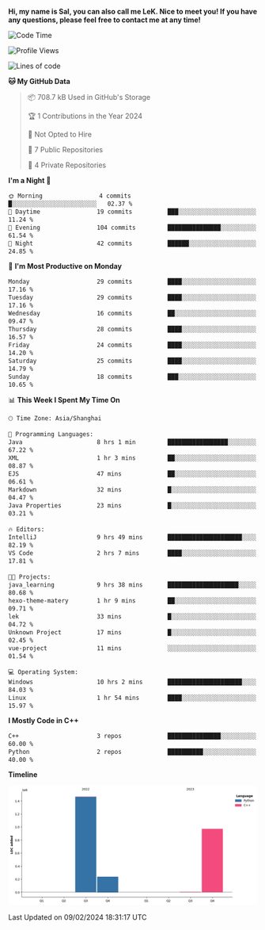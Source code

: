 **Hi, my name is Sal, you can also call me LeK. Nice to meet you! If you have any questions, please feel free to contact me at any time!**

<!--START_SECTION:waka-->
![Code Time](http://img.shields.io/badge/Code%20Time-169%20hrs%202%20mins-blue)

![Profile Views](http://img.shields.io/badge/Profile%20Views-0-blue)

![Lines of code](https://img.shields.io/badge/From%20Hello%20World%20I%27ve%20Written-2.7%20million%20lines%20of%20code-blue)

**🐱 My GitHub Data** 

> 📦 708.7 kB Used in GitHub's Storage 
 > 
> 🏆 1 Contributions in the Year 2024
 > 
> 🚫 Not Opted to Hire
 > 
> 📜 7 Public Repositories 
 > 
> 🔑 4 Private Repositories 
 > 
**I'm a Night 🦉** 

```text
🌞 Morning                4 commits           █░░░░░░░░░░░░░░░░░░░░░░░░   02.37 % 
🌆 Daytime                19 commits          ███░░░░░░░░░░░░░░░░░░░░░░   11.24 % 
🌃 Evening                104 commits         ███████████████░░░░░░░░░░   61.54 % 
🌙 Night                  42 commits          ██████░░░░░░░░░░░░░░░░░░░   24.85 % 
```
📅 **I'm Most Productive on Monday** 

```text
Monday                   29 commits          ████░░░░░░░░░░░░░░░░░░░░░   17.16 % 
Tuesday                  29 commits          ████░░░░░░░░░░░░░░░░░░░░░   17.16 % 
Wednesday                16 commits          ██░░░░░░░░░░░░░░░░░░░░░░░   09.47 % 
Thursday                 28 commits          ████░░░░░░░░░░░░░░░░░░░░░   16.57 % 
Friday                   24 commits          ████░░░░░░░░░░░░░░░░░░░░░   14.20 % 
Saturday                 25 commits          ████░░░░░░░░░░░░░░░░░░░░░   14.79 % 
Sunday                   18 commits          ███░░░░░░░░░░░░░░░░░░░░░░   10.65 % 
```


📊 **This Week I Spent My Time On** 

```text
🕑︎ Time Zone: Asia/Shanghai

💬 Programming Languages: 
Java                     8 hrs 1 min         █████████████████░░░░░░░░   67.22 % 
XML                      1 hr 3 mins         ██░░░░░░░░░░░░░░░░░░░░░░░   08.87 % 
EJS                      47 mins             ██░░░░░░░░░░░░░░░░░░░░░░░   06.61 % 
Markdown                 32 mins             █░░░░░░░░░░░░░░░░░░░░░░░░   04.47 % 
Java Properties          23 mins             █░░░░░░░░░░░░░░░░░░░░░░░░   03.21 % 

🔥 Editors: 
IntelliJ                 9 hrs 49 mins       █████████████████████░░░░   82.19 % 
VS Code                  2 hrs 7 mins        ████░░░░░░░░░░░░░░░░░░░░░   17.81 % 

🐱‍💻 Projects: 
java_learning            9 hrs 38 mins       ████████████████████░░░░░   80.68 % 
hexo-theme-matery        1 hr 9 mins         ██░░░░░░░░░░░░░░░░░░░░░░░   09.71 % 
lek                      33 mins             █░░░░░░░░░░░░░░░░░░░░░░░░   04.72 % 
Unknown Project          17 mins             █░░░░░░░░░░░░░░░░░░░░░░░░   02.45 % 
vue-project              11 mins             ░░░░░░░░░░░░░░░░░░░░░░░░░   01.54 % 

💻 Operating System: 
Windows                  10 hrs 2 mins       █████████████████████░░░░   84.03 % 
Linux                    1 hr 54 mins        ████░░░░░░░░░░░░░░░░░░░░░   15.97 % 
```

**I Mostly Code in C++** 

```text
C++                      3 repos             ███████████████░░░░░░░░░░   60.00 % 
Python                   2 repos             ██████████░░░░░░░░░░░░░░░   40.00 % 
```



**Timeline**

![Lines of Code chart](https://raw.githubusercontent.com/LeKZzzz/LeKZzzz/master/assets/bar_graph.png)


 Last Updated on 09/02/2024 18:31:17 UTC
<!--END_SECTION:waka-->
